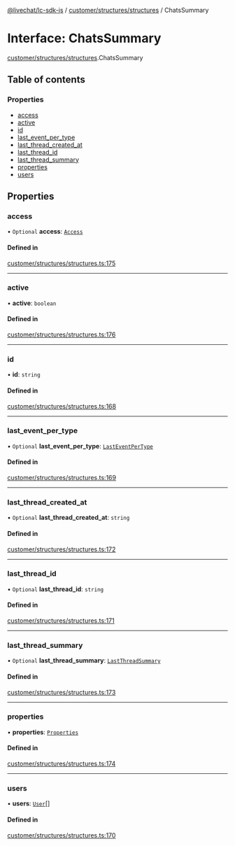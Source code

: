[@livechat/lc-sdk-js](../README.md) / [customer/structures/structures](../modules/customer_structures_structures.md) / ChatsSummary

# Interface: ChatsSummary

[customer/structures/structures](../modules/customer_structures_structures.md).ChatsSummary

## Table of contents

### Properties

- [access](customer_structures_structures.ChatsSummary.md#access)
- [active](customer_structures_structures.ChatsSummary.md#active)
- [id](customer_structures_structures.ChatsSummary.md#id)
- [last\_event\_per\_type](customer_structures_structures.ChatsSummary.md#last_event_per_type)
- [last\_thread\_created\_at](customer_structures_structures.ChatsSummary.md#last_thread_created_at)
- [last\_thread\_id](customer_structures_structures.ChatsSummary.md#last_thread_id)
- [last\_thread\_summary](customer_structures_structures.ChatsSummary.md#last_thread_summary)
- [properties](customer_structures_structures.ChatsSummary.md#properties)
- [users](customer_structures_structures.ChatsSummary.md#users)

## Properties

### access

• `Optional` **access**: [`Access`](customer_structures_structures.Access.md)

#### Defined in

[customer/structures/structures.ts:175](https://github.com/livechat/lc-sdk-js/blob/8462be9/src/customer/structures/structures.ts#L175)

___

### active

• **active**: `boolean`

#### Defined in

[customer/structures/structures.ts:176](https://github.com/livechat/lc-sdk-js/blob/8462be9/src/customer/structures/structures.ts#L176)

___

### id

• **id**: `string`

#### Defined in

[customer/structures/structures.ts:168](https://github.com/livechat/lc-sdk-js/blob/8462be9/src/customer/structures/structures.ts#L168)

___

### last\_event\_per\_type

• `Optional` **last\_event\_per\_type**: [`LastEventPerType`](customer_structures_structures.LastEventPerType.md)

#### Defined in

[customer/structures/structures.ts:169](https://github.com/livechat/lc-sdk-js/blob/8462be9/src/customer/structures/structures.ts#L169)

___

### last\_thread\_created\_at

• `Optional` **last\_thread\_created\_at**: `string`

#### Defined in

[customer/structures/structures.ts:172](https://github.com/livechat/lc-sdk-js/blob/8462be9/src/customer/structures/structures.ts#L172)

___

### last\_thread\_id

• `Optional` **last\_thread\_id**: `string`

#### Defined in

[customer/structures/structures.ts:171](https://github.com/livechat/lc-sdk-js/blob/8462be9/src/customer/structures/structures.ts#L171)

___

### last\_thread\_summary

• `Optional` **last\_thread\_summary**: [`LastThreadSummary`](customer_structures_structures.LastThreadSummary.md)

#### Defined in

[customer/structures/structures.ts:173](https://github.com/livechat/lc-sdk-js/blob/8462be9/src/customer/structures/structures.ts#L173)

___

### properties

• **properties**: [`Properties`](customer_structures_structures.Properties.md)

#### Defined in

[customer/structures/structures.ts:174](https://github.com/livechat/lc-sdk-js/blob/8462be9/src/customer/structures/structures.ts#L174)

___

### users

• **users**: [`User`](../modules/customer_structures_users.md#user)[]

#### Defined in

[customer/structures/structures.ts:170](https://github.com/livechat/lc-sdk-js/blob/8462be9/src/customer/structures/structures.ts#L170)

